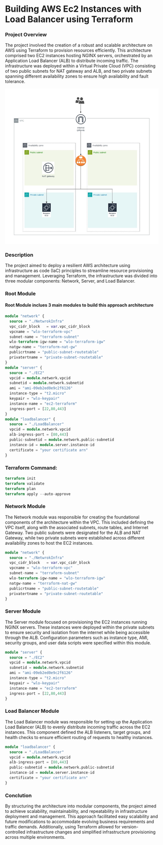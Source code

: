 # Building AWS Ec2 Instances with Load Balancer using Terraform

<h3>Project Overview</h3>

<div>The project involved the creation of a robust and scalable architecture on AWS using Terraform to provision resources efficiently. This architecture comprised two EC2 instances hosting NGINX servers, orchestrated by an Application Load Balancer (ALB) to distribute incoming traffic. The infrastructure was deployed within a Virtual Private Cloud (VPC) consisting of two public subnets for NAT gateway and ALB, and two private subnets spanning different availability zones to ensure high availability and fault tolerance.</div>

![CHEESE](photo/network.jpg)

<h3>Description</h3>
The project aimed to deploy a resilient AWS architecture using infrastructure as code (IaC) principles to streamline resource provisioning and management. Leveraging Terraform, the infrastructure was divided into three modular components: Network, Server, and Load Balancer.

<h3>Root Module</h3>

<h4>Root Module inclues 3 main modules to build this approach architecture</h4>

```terraform
module "network" {
  source = "./NetwrokInfra"
  vpc_cidr_block   = var.vpc_cidr_block
  vpcname = "wlo-terraform-vpc"
  subnet-name = "terraform-subnet"
  wlo-terraform-igw-name = "wlo-terraform-igw"
  natgw-name = "terraform-nat-gw"
  publicrtname = "public-subnet-routetable"
  privatertname = "private-subnet-routetable"
}
module "server" {
  source = "./EC2"
  vpcid = module.network.vpcid
  subnetid = module.network.subnetid
  ami = "ami-09eb2ed0e9c2f6126"
  instance-type = "t2.micro"
  keypair = "wlo-keypair"
  instance-name = "ec2-terraform"
  ingress-port = [22,80,443]
}
module "loadbalancer" {
  source = "./LoadBalancer"
  vpcid = module.network.vpcid
  alb-ingress-port = [80,443]
  public-subnetid = module.network.public-subnetid
  instance-id = module.server.instance-id
  certificate = "your certificate arn"
}
```

<h3>Terraform Command:</h3>

```terraform
terraform init
terraform validate
terraform plan
terraform apply --auto-approve
```

<h3>Network Module</h3>
The Network module was responsible for creating the foundational components of the architecture within the VPC. This included defining the VPC itself, along with the associated subnets, route tables, and Internet Gateway. Two public subnets were designated for the ALB and NAT Gateway, while two private subnets were established across different availability zones to host the EC2 instances.

```terraform
module "network" {
  source = "./NetwrokInfra"
  vpc_cidr_block   = var.vpc_cidr_block
  vpcname = "wlo-terraform-vpc"
  subnet-name = "terraform-subnet"
  wlo-terraform-igw-name = "wlo-terraform-igw"
  natgw-name = "terraform-nat-gw"
  publicrtname = "public-subnet-routetable"
  privatertname = "private-subnet-routetable"
}
```

<h3>Server Module</h3>
The Server module focused on provisioning the EC2 instances running NGINX servers. These instances were deployed within the private subnets to ensure security and isolation from the internet while being accessible through the ALB. Configuration parameters such as instance type, AMI, security groups, and user data scripts were specified within this module.

```terraform
module "server" {
  source = "./EC2"
  vpcid = module.network.vpcid
  subnetid = module.network.subnetid
  ami = "ami-09eb2ed0e9c2f6126"
  instance-type = "t2.micro"
  keypair = "wlo-keypair"
  instance-name = "ec2-terraform"
  ingress-port = [22,80,443]
}
```

<h3>Load Balancer Module</h3>
The Load Balancer module was responsible for setting up the Application Load Balancer (ALB) to evenly distribute incoming traffic across the EC2 instances. This component defined the ALB listeners, target groups, and health checks to ensure efficient routing of requests to healthy instances.

```terraform
module "loadbalancer" {
  source = "./LoadBalancer"
  vpcid = module.network.vpcid
  alb-ingress-port = [80,443]
  public-subnetid = module.network.public-subnetid
  instance-id = module.server.instance-id
  certificate = "your certificate arn"
}
```

<h3>Conclution</h3>
By structuring the architecture into modular components, the project aimed to achieve scalability, maintainability, and repeatability in infrastructure deployment and management. This approach facilitated easy scalability and future modifications to accommodate evolving business requirements and traffic demands. Additionally, using Terraform allowed for version-controlled infrastructure changes and simplified infrastructure provisioning across multiple environments.
